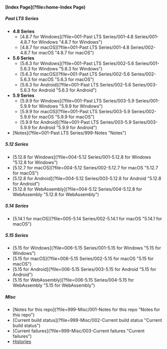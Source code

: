 
#### [Index Page](?file=home-Index Page)

##### Past LTS Series
- **4.8 Series**
    - [4.8.7 for Windows](?file=001-Past LTS Series/001-4.8 Series/001-4.8.7 for Windows "4.8.7 for Windows")
    - [4.8.7 for macOS](?file=001-Past LTS Series/001-4.8 Series/002-4.8.7 for macOS "4.8.7 for macOS")
- **5.6 Series**
    - [5.6.3 for Windows](?file=001-Past LTS Series/002-5.6 Series/001-5.6.3 for Windows "5.6.3 for Windows")
    - [5.6.3 for macOS](?file=001-Past LTS Series/002-5.6 Series/002-5.6.3 for macOS "5.6.3 for macOS")
    - [5.6.3 for Android](?file=001-Past LTS Series/002-5.6 Series/003-5.6.3 for Android "5.6.3 for Android")
- **5.9 Series**
    - [5.9.9 for Windows](?file=001-Past LTS Series/003-5.9 Series/001-5.9.9 for Windows "5.9.9 for Windows")
    - [5.9.9 for macOS](?file=001-Past LTS Series/003-5.9 Series/002-5.9.9 for macOS "5.9.9 for macOS")
    - [5.9.9 for Android](?file=001-Past LTS Series/003-5.9 Series/003-5.9.9 for Android "5.9.9 for Android")
- [Notes](?file=001-Past LTS Series/999-Notes "Notes")

##### 5.12 Series
- [5.12.8 for Windows](?file=004-5.12 Series/001-5.12.8 for Windows "5.12.8 for Windows")
- [5.12.7 for macOS](?file=004-5.12 Series/002-5.12.7 for macOS "5.12.7 for macOS")
- [5.12.8 for Android](?file=004-5.12 Series/003-5.12.8 for Android "5.12.8 for Android")
- [5.12.8 for WebAssembly](?file=004-5.12 Series/004-5.12.8 for WebAssembly "5.12.8 for WebAssembly")

##### 5.14 Series
- [5.14.1 for macOS](?file=005-5.14 Series/002-5.14.1 for macOS "5.14.1 for macOS")

##### 5.15 Series
- [5.15 for Windows](?file=006-5.15 Series/001-5.15 for Windows "5.15 for Windows")
- [5.15 for macOS](?file=006-5.15 Series/002-5.15 for macOS "5.15 for macOS")
- [5.15 for Android](?file=006-5.15 Series/003-5.15 for Android "5.15 for Android")
- [5.15 for WebAssembly](?file=006-5.15 Series/004-5.15 for WebAssembly "5.15 for WebAssembly")

##### Misc
- [Notes for this repo](?file=999-Misc/001-Notes for this repo "Notes for this repo")
- [Current build status](?file=999-Misc/002-Current build status "Current build status")
- [Current failures](?file=999-Misc/003-Current failures "Current failures")
- [Histories](?file=999-Misc/004-Histories "Histories")
